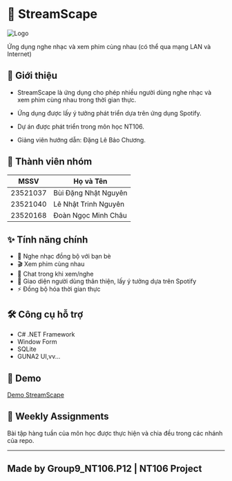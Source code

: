 
# 🎵 StreamScape

![Logo](https://github.com/double-n-021/Group9_NT106.P12_Project-and-Assignment/blob/StreamScape/Logo.png?raw=true)
  
Ứng dụng nghe nhạc và xem phim cùng nhau (có thể qua mạng LAN và Internet)

## 📝 Giới thiệu
- StreamScape là ứng dụng cho phép nhiều người dùng nghe nhạc và xem phim cùng nhau trong thời gian thực.

- Ứng dụng được lấy ý tưởng phát triển dựa trên ứng dụng Spotify.

- Dự án được phát triển trong môn học NT106.

- Giảng viên hướng dẫn: Đặng Lê Bảo Chương.

## 👥 Thành viên nhóm
| MSSV     | Họ và Tên              | 
|----------|------------------------|
| 23521037 | Bùi Đặng Nhật Nguyên   |
| 23521040 | Lê Nhật Trinh Nguyên   |
| 23520168 | Đoàn Ngọc Minh Châu    |

## ✨ Tính năng chính
- 🎵 Nghe nhạc đồng bộ với bạn bè
- 🎬 Xem phim cùng nhau
- 💬 Chat trong khi xem/nghe
- 🎨 Giao diện người dùng thân thiện, lấy ý tưởng dựa trên Spotify
- ⚡ Đồng bộ hóa thời gian thực

## 🛠️ Công cụ hỗ trợ
- C# .NET Framework
- Window Form
- SQLite
- GUNA2 UI,vv...

## 📸 Demo
[Demo StreamScape](https://drive.google.com/drive/folders/1WSM2MB-4uMsacAE84YnhlI1rkLb5_Fe1)

## 📝 Weekly Assignments
Bài tập hàng tuần của môn học được thực hiện và chia đều trong các nhánh của repo.


---

## Made by Group9_NT106.P12 | NT106 Project
